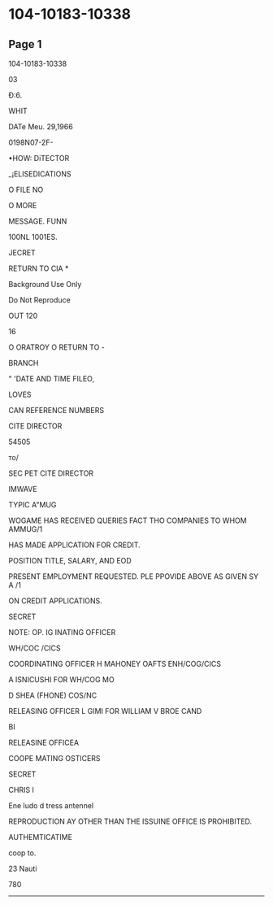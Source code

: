 # 104-10183-10338

## Page 1

104-10183-10338

03

Đ:6.

WHIT

DATe Meu. 29,1966

0198N07-2F-

•HOW: DiTECTOR

_¡ELISEDICATIONS

O FILE NO

O MORE

MESSAGE. FUNN

100NL 1001ES.

JECRET

RETURN TO CIA *

Background Use Only

Do Not Reproduce

OUT 120

16

O ORATROY O RETURN TO -

BRANCH

" 'DATE AND TIME FILEO,

LOVES

CAN REFERENCE NUMBERS

CITE DIRECTOR

54505

то/

SEC PET CITE DIRECTOR

IMWAVE

TYPIC A"MUG

WOGAME HAS RECEIVED QUERIES FACT THO COMPANIES TO WHOM AMMUG/1

HAS MADE APPLICATION FOR CREDIT.

POSITION TITLE, SALARY, AND EOD

PRESENT EMPLOYMENT REQUESTED. PLE PPOVIDE ABOVE AS GIVEN SY A /1

ON CREDIT APPLICATIONS.

SECRET

NOTE: OP. IG INATING OFFICER

WH/COC /CICS

COORDINATING OFFICER H MAHONEY OAFTS ENH/COG/CICS

A ISNICUSHI FOR WH/COG MO

D SHEA (FHONE) COS/NC

RELEASING OFFICER L GIMI FOR WILLIAM V BROE CAND

BI

RELEASINE OFFICEA

COOPE MATING OSTICERS

SECRET

CHRIS I

Ene ludo d tress antennel

REPRODUCTION AY OTHER THAN THE ISSUINE OFFICE IS PROHIBITED.

AUTHEMTICATIME

coop to.

23 Nauti

780

---

